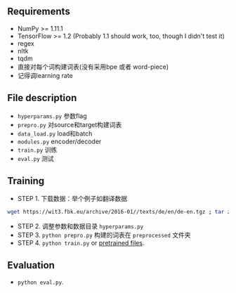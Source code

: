 ## Requirements
  * NumPy >= 1.11.1
  * TensorFlow >= 1.2 (Probably 1.1 should work, too, though I didn't test it)
  * regex
  * nltk
  * tqdm
  * 直接对每个词构建词表(没有采用bpe 或者 word-piece)
  * 记得调learning rate


## File description
  * `hyperparams.py` 参数flag
  * `prepro.py` 对source和target构建词表
  * `data_load.py` load和batch
  * `modules.py` encoder/decoder
  * `train.py` 训练
  * `eval.py` 测试

## Training
* STEP 1. 下载数据：举个例子如翻译数据 
```sh
wget https://wit3.fbk.eu/archive/2016-01//texts/de/en/de-en.tgz ; tar zxvf de-en.tgz; mv de-en corpora
```
* STEP 2. 调整参数和数据目录 `hyperparams.py` 
* STEP 3. `python prepro.py` 构建的词表在 `preprocessed` 文件夹
* STEP 4. `python train.py` or [pretrained files](https://www.dropbox.com/s/fo5wqgnbmvalwwq/logdir.zip?dl=0).

## Evaluation
  * `python eval.py`.

